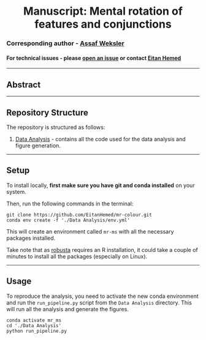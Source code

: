 
<h1 style="text-align: center; font-weight: bold">Manuscript: Mental rotation of features and conjunctions</h1>

### Corresponding author - [Assaf Weksler](assaf.weksler@gmail.com)
#### For technical issues - please [open an issue](https://github.com/EitanHemed/mr-colour/issues) or contact [Eitan Hemed](Eitan.Hemed@gmail.com)

---

## Abstract

---
## Repository Structure

The repository is structured as follows:
1. [Data Analysis](<Data Analysis>) - contains all the code used for the data analysis and figure generation.

---

## Setup

To install locally, **first make sure you have git and conda installed** on your system. 

Then, run the following commands in the terminal:
```
git clone https://github.com/EitanHemed/mr-colour.git
conda env create -f './Data Analysis/env.yml'
```
This will create an environment called `mr-ms` with all the necessary packages installed.

Take note that as [robusta](https://github.com/EitanHemed/robusta) requires an R installation,
it could take a couple of minutes to install all the packages (especially on Linux). 

---

## Usage
To reproduce the analysis, you need to activate the new conda environment and run the `run_pipeline.py` script from the 
`Data Analysis` directory. This will run all the analysis and generate the figures.

```
conda activate mr_ms
cd './Data Analysis'
python run_pipeline.py
```





